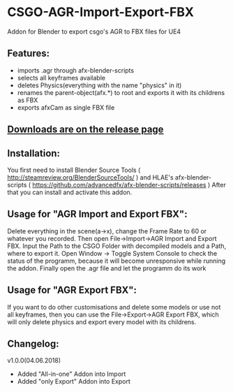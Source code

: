 # CSGO-AGR-Import-Export-FBX
Addon for Blender to export csgo's AGR to FBX files for UE4

## Features:
- imports .agr through afx-blender-scripts
- selects all keyframes available
- deletes Physics(everything with the name "physics" in it)
- renames the parent-object(afx.*) to root and exports it with its childrens as FBX
- exports afxCam as single FBX file

## [Downloads are on the release page](https://github.com/Darkhandrob/CSGO-AGR-Import-Export-FBX/releases)

## Installation:
You first need to install Blender Source Tools
( http://steamreview.org/BlenderSourceTools/ ) and HLAE's afx-blender-scripts
( https://github.com/advancedfx/afx-blender-scripts/releases )
After that you can install and activate this addon.


## Usage for "AGR Import and Export FBX":
Delete everything in the scene(a->x), change the Frame Rate to 60 or whatever you recorded.
Then open File->Import->AGR Import and Export FBX.
Input the Path to the CSGO Folder with decompiled models and a Path, where to export it.
Open Window -> Toggle System Console to check the status of the programm, because it will 
become unresponsive while running the addon.
Finally open the .agr file and let the programm do its work

## Usage for "AGR Export FBX":
If you want to do other customisations and delete some models or use not all keyframes, 
then you can use the File->Export->AGR Export FBX, which will only delete physics and
export every model with its childrens.



## Changelog:

v1.0.0(04.06.2018)
- Added "All-in-one" Addon into Import
- Added "only Export" Addon into Export
